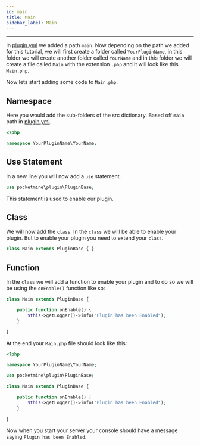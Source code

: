 ```yaml
---
id: main
title: Main
sidebar_label: Main
---
```

___

In [plugin.yml](plugin.yml.md#main) we added a path `main`. Now depending on the path we added for this tutorial, we will first create a folder called `YourPluginName`, in this folder we will create another folder called `YourName` and in this folder we will create a file called `Main` with the extension `.php` and it will look like this `Main.php`.

Now lets start adding some code to `Main.php`.

## Namespace
Here you would add the sub-folders of the src dictionary. Based off `main` path in [plugin.yml](plugin.yml.md#main).
```php
<?php

namespace YourPluginName\YourName;
```

## Use Statement
In a new line you will now add a `use` statement.
```php
use pocketmine\plugin\PluginBase;
```
This statement is used to enable our plugin.

## Class
We will now add the `class`. In the `class` we will be able to enable your plugin. But to enable your plugin you need to extend your `class`.
```php
class Main extends PluginBase { }
```

## Function
In the `class` we will add a function to enable your plugin and to do so we will be using the `onEnable()` function like so:
```php
class Main extends PluginBase { 

    public function onEnable() {  
        $this->getLogger()->info("Plugin has been Enabled");
    }

}
```

At the end your `Main.php` file should look like this:
```php
<?php

namespace YourPluginName\YourName;

use pocketmine\plugin\PluginBase;

class Main extends PluginBase { 

    public function onEnable() {  
        $this->getLogger()->info("Plugin has been Enabled");
    }

}
```

Now when you start your server your console should have a message saying `Plugin has been Enabled`.